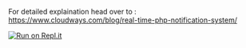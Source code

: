 
For detailed explaination head over to : https://www.cloudways.com/blog/real-time-php-notification-system/ 



[![Run on Repl.it](https://repl.it/badge/github/satoshit1/php-notifications)](https://repl.it/github/satoshit1/php-notifications)
